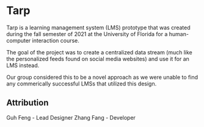# Tarp

Tarp is a learning management system (LMS) prototype that was created during the fall semester of 2021 at the University of Florida for a human-computer interaction course.

The goal of the project was to create a centralized data stream (much like the personalized feeds found on social media websites) and use it for an LMS instead. 

Our group considered this to be a novel approach as we were unable to find any commerically successful LMSs that utilized this design. 

## Attribution

Guh Feng - Lead Designer
Zhang Fang - Developer
